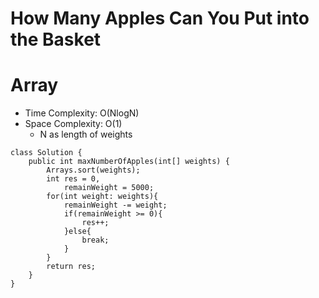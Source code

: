 # How Many Apples Can You Put into the Basket
# Array
* Time Complexity: O(NlogN)
* Space Complexity: O(1)
	* N as length of weights
```
class Solution {
    public int maxNumberOfApples(int[] weights) {
        Arrays.sort(weights);
        int res = 0,
            remainWeight = 5000;
        for(int weight: weights){
            remainWeight -= weight;
            if(remainWeight >= 0){
                res++;
            }else{
                break;
            }
        }
        return res;
    }
}
```